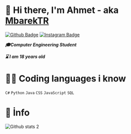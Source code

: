 # 👋 Hi there, I'm Ahmet - aka [MbarekTR](https://github.com/MbarekTR) 
[![Github Badge](https://img.shields.io/badge/-Github-000?style=quare&labelColor=000&logo=Github&logoColor=white&link=link)](https://github.com/MbarekTR) 
[![Instagram Badge](https://img.shields.io/badge/-Instagram-C13584?style=flat-quare&labelColor=C13584&logo=instagram&logoColor=white&link=link)](https://www.instagram.com/araplastiramadiklarinizdanim.0/)

***🎓Computer Engineering Student***

***⌛ I am 18 years old***


# 👨‍💻 Coding languages i know 
`C#`
`Python`
`Java`
`CSS`
`JavaScript`
`SQL`

# 🧾 İnfo

![Github stats 2](https://github-readme-stats.vercel.app/api?username=MbarekTR&show_icons=true&theme=radical)
